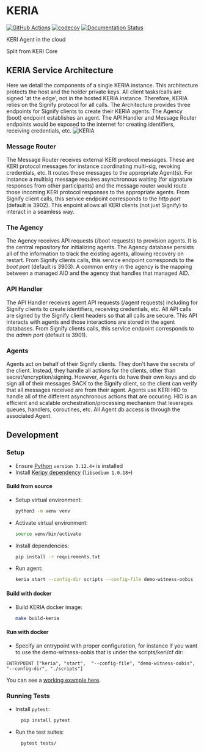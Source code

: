 # KERIA

[![GitHub Actions](https://github.com/webOfTrust/keria/actions/workflows/python-app-ci.yml/badge.svg)](https://github.com/WebOfTrust/keria/actions)
[![codecov](https://codecov.io/gh/WebOfTrust/keria/branch/main/graph/badge.svg?token=FR5CB2TPYG)](https://codecov.io/gh/WebOfTrust/keria)
[![Documentation Status](https://readthedocs.org/projects/keria/badge/?version=latest)](https://keria.readthedocs.io/en/latest/?badge=latest)

KERI Agent in the cloud

Split from KERI Core

## KERIA Service Architecture

Here we detail the components of a single KERIA instance. This architecture protects the host and the holder private keys. All client tasks/calls are signed 'at the edge', not in the hosted KERIA instance. Therefore, KERIA relies on the Signify protocol for all calls. The Architecture provides three endpoints for Signify clients to create their KERIA agents. The Agency (boot) endpoint establishes an agent. The API Handler and Message Router endpoints would be exposed to the internet for creating identifiers, receiving credentials, etc.
![KERIA](https://github.com/WebOfTrust/keria/assets/681493/a64212ef-e343-428d-954f-1aa81222ae63)

### Message Router

The Message Router receives external KERI protocol messages. These are KERI protocol messages for instance coordinating multi-sig, revoking credentials, etc. It routes these messages to the appropriate Agent(s). For instance a multisig message requires asynchronous waiting (for signature responses from other participants) and the message router would route those incoming KERI protocol responses to the appropriate agents.
From Signify client calls, this service endpoint corresponds to the _http port_ (default is 3902).
This enpoint allows all KERI clients (not just Signify) to interact in a seamless way.

### The Agency

The Agency receives API requests (/boot requests) to provision agents. It is the central repository for initializing agents.
The Agency database persists all of the information to track the existing agents, allowing recovery on restart.
From Signify clients calls, this service endpoint corresponds to the _boot port_ (default is 3903).
A common entry in the agency is the mapping between a managed AID and the agency that handles that managed AID.

### API Handler

The API Handler receives agent API requests (/agent requests) including for Signify clients to create identifiers, receiving credentials, etc. All API calls are signed by the Signify client headers so that all calls are secure.
This API interacts with agents and those interactions are stored in the agent databases.
From Signify clients calls, this service endpoint corresponds to the _admin port_ (default is 3901).

### Agents

Agents act on behalf of their Signify clients. They don't have the secrets of the client. Instead, they handle all actions for the clients, other than secret/encryption/signing. However, Agents do have their own keys and do sign all of their messages BACK to the Signify client, so the client can verify that all messages received are from their agent.
Agents use KERI HIO to handle all of the different asynchronous actions that are occuring. HIO is an efficient and scalable orchestration/processing mechanism that leverages queues, handlers, coroutines, etc.
All Agent db access is through the associated Agent.

## Development

### Setup

- Ensure [Python](https://www.python.org/downloads/) `version 3.12.4+` is installed
- Install [Keripy dependency](https://github.com/WebOfTrust/keripy#dependencies) (`libsodium 1.0.18+`)

#### Build from source

- Setup virtual environment:
  ```bash
  python3 -m venv venv
  ```
- Activate virtual environment:
  ```bash
  source venv/bin/activate
  ```
- Install dependencies:
  ```bash
  pip install -r requirements.txt
  ```
- Run agent:
  ```bash
  keria start --config-dir scripts --config-file demo-witness-oobis
  ```

#### Build with docker

- Build KERIA docker image:
  ```bash
  make build-keria
  ```

#### Run with docker

- Specify an entrypoint with proper configuration, for instance if you want to use the demo-witness-oobis that is under the scripts/keri/cf dir:

```
ENTRYPOINT ["keria", "start",  "--config-file", "demo-witness-oobis", "--config-dir", "./scripts"]
```

You can see a [working example here](https://github.com/WebOfTrust/signify-ts/blob/main/docker-compose.yaml).

### Running Tests

- Install `pytest`:

  ```bash
    pip install pytest
  ```

- Run the test suites:
  ```bash
    pytest tests/
  ```

